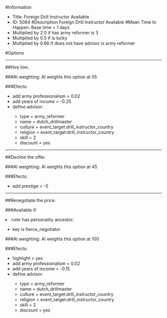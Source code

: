 #Information
 - Title: Foreign Drill Instructor Available
 - ID: 5084
#Description
Foreign Drill Instructor Available
#Mean Time to Happen:
Base time = 1 days
 - Multiplied by 2.0 if has army reformer is 3
 - Multiplied by 0.5 if is lucky
 - Multiplied by 0.66 if does not have advisor is army reformer

#Options

___
##Hire him.

###AI weighting:
AI weights this option at 55


###Efects:<ul><li>add army professionalism = 0.02</li><li>add years of income = -0.25</li><li>define advisor:</li><ul><li>type = army_reformer</li><li>name = dutch_drillmaster</li><li>culture = event_target:drill_instructor_country</li><li>religion = event_target:drill_instructor_country</li><li>skill = 2</li><li>discount = yes</li></ul></ul>

___
##Decline the offer.

###AI weighting:
AI weights this option at 45


###Efects:<ul><li>add prestige = -5</li></ul>

___
##Renegotiate the price.

###Available if:
<li>ruler has personality ancestor:</li><ul><li>key is fierce_negotiator</li></ul>

###AI weighting:
AI weights this option at 100


###Efects:<ul><li>highlight = yes</li><li>add army professionalism = 0.02</li><li>add years of income = -0.15</li><li>define advisor:</li><ul><li>type = army_reformer</li><li>name = dutch_drillmaster</li><li>culture = event_target:drill_instructor_country</li><li>religion = event_target:drill_instructor_country</li><li>skill = 2</li><li>discount = yes</li></ul></ul>
